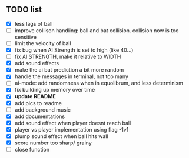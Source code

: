 ## TODO list

 - [x] less lags of ball
 - [ ] improve collison handling: ball and bat collision. collision now is too sensitive
 - [ ] limit the velocity of ball
 - [x] fix bug when AI Strength is set to high (like 40...)
 - [ ] fix AI STRENGTH, make it relative to WIDTH
 - [x] add sound effects
 - [x] make the ai bat prediction a bit more random
 - [x] handle the messages in terminal, not too many
 - [ ] ai-mode: add randomness when in equolibrum, and less determinism
 - [x] fix building up memory over time
 - [x] **update README**
 - [x] add pics to readme
 - [ ] add background music
 - [x] add documentations
 - [x] add sound effect when player doesnt reach ball
 - [x] player vs player implementation using flag -1v1
 - [x] plump sound effect when ball hits wall
 - [x] score number too sharp/ grainy
 - [ ] close function
